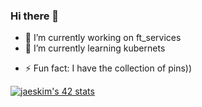### Hi there 👋

<!--
**DaDvoy/DaDvoy** is a ✨ _special_ ✨ repository because its `README.md` (this file) appears on your GitHub profile.

Here are some ideas to get you started:
-->
- 🔭 I’m currently working on ft_services
- 🌱 I’m currently learning kubernets
<!--
- 👯 I’m looking to collaborate on ...
- 🤔 I’m looking for help with ...
- 💬 Ask me about ...
- 📫 How to reach me: ...
- 😄 Pronouns: ...
-->
- ⚡ Fun fact: I have the collection of pins))

[![jaeskim's 42 stats](https://badge42.herokuapp.com/api/stats/lmushroo?darkmode=true)](https://github.com/DaDvoy)
